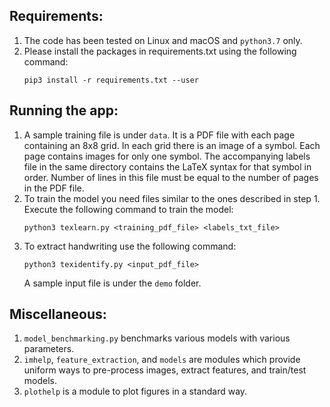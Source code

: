 Requirements:
------------
   1. The code has been tested on Linux and macOS and `python3.7` only.
   2. Please install the packages in requirements.txt using the following 
   command:
       ```
       pip3 install -r requirements.txt --user
       ```

Running the app:
----------
   1. A sample training file is under `data`. It is a PDF file with each page 
   containing an 8x8 grid. In each grid there is an image of a symbol. Each
   page contains images for only one symbol. The accompanying labels file in the
   same directory contains the LaTeX syntax for that symbol in order. Number of
   lines in this file must be equal to the number of pages in the PDF file.
   2. To train the model you need files similar to the ones described in step 1.
   Execute the following command to train the model:
        ```
        python3 texlearn.py <training_pdf_file> <labels_txt_file>
        ```
   3. To extract handwriting use the following command:
        ```
        python3 texidentify.py <input_pdf_file>
        ```
      A sample input file is under the `demo` folder. 

Miscellaneous:
-------------   
   1. `model_benchmarking.py` benchmarks various models with various parameters.
   2. `imhelp`, `feature_extraction`, and `models` are modules which
   provide uniform ways to pre-process images, extract features, and train/test
   models.
   3. `plothelp` is a module to plot figures in a standard way.
   
   